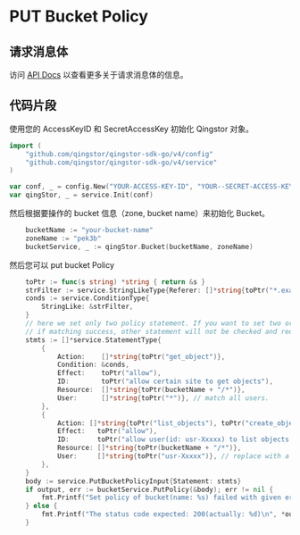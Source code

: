 # PUT Bucket Policy

## 请求消息体

访问 [API Docs](https://docs.qingcloud.com/qingstor/api/bucket/policy/put_policy.html) 以查看更多关于请求消息体的信息。

## 代码片段

使用您的 AccessKeyID 和 SecretAccessKey 初始化 Qingstor 对象。

```go
import (
	"github.com/qingstor/qingstor-sdk-go/v4/config"
	"github.com/qingstor/qingstor-sdk-go/v4/service"
)

var conf, _ = config.New("YOUR-ACCESS-KEY-ID", "YOUR--SECRET-ACCESS-KEY")
var qingStor, _ = service.Init(conf)
```

然后根据要操作的 bucket 信息（zone, bucket name）来初始化 Bucket。

```go
	bucketName := "your-bucket-name"
	zoneName := "pek3b"
	bucketService, _ := qingStor.Bucket(bucketName, zoneName)
```

然后您可以 put bucket Policy

```go
	toPtr := func(s string) *string { return &s }
	strFilter := service.StringLikeType{Referer: []*string{toPtr("*.example1.com"), toPtr("*.example2.com")}}
	conds := service.ConditionType{
		StringLike: &strFilter,
	}
	// here we set only two policy statement. If you want to set two or more, notice that request will be matched by sort order.
	// if matching success, other statement will not be checked and request will be executed.
	stmts := []*service.StatementType{
		{
			Action:    []*string{toPtr("get_object")},
			Condition: &conds,
			Effect:    toPtr("allow"),
			ID:        toPtr("allow certain site to get objects"),
			Resource:  []*string{toPtr(bucketName + "/*")},
			User:      []*string{toPtr("*")}, // match all users.
		},
		{
			Action: []*string{toPtr("list_objects"), toPtr("create_object")},
			Effect:   toPtr("allow"),
			ID:       toPtr("allow user(id: usr-Xxxxx) to list objects and create objects"),
			Resource: []*string{toPtr(bucketName + "/*")},
			User:     []*string{toPtr("usr-Xxxxx")}, // replace with a real user.
		},
	}
	body := service.PutBucketPolicyInput{Statement: stmts}
	if output, err := bucketService.PutPolicy(&body); err != nil {
		fmt.Printf("Set policy of bucket(name: %s) failed with given error: %s\n", bucketName, err)
	} else {
		fmt.Printf("The status code expected: 200(actually: %d)\n", *output.StatusCode)
	}
```